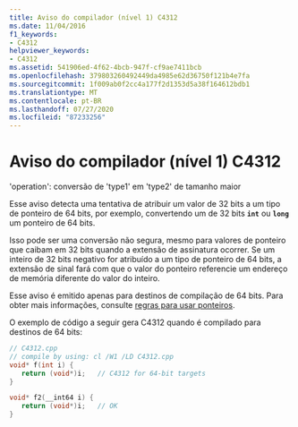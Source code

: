 ```yaml
---
title: Aviso do compilador (nível 1) C4312
ms.date: 11/04/2016
f1_keywords:
- C4312
helpviewer_keywords:
- C4312
ms.assetid: 541906ed-4f62-4bcb-947f-cf9ae7411bcb
ms.openlocfilehash: 379803260492449da4985e62d36750f121b4e7fa
ms.sourcegitcommit: 1f009ab0f2cc4a177f2d1353d5a38f164612bdb1
ms.translationtype: MT
ms.contentlocale: pt-BR
ms.lasthandoff: 07/27/2020
ms.locfileid: "87233256"
---
```

# <a name="compiler-warning-level-1-c4312"></a>Aviso do compilador (nível 1) C4312

'operation': conversão de 'type1' em 'type2' de tamanho maior

Esse aviso detecta uma tentativa de atribuir um valor de 32 bits a um tipo de ponteiro de 64 bits, por exemplo, convertendo um de 32 bits **`int`** ou **`long`** um ponteiro de 64 bits.

Isso pode ser uma conversão não segura, mesmo para valores de ponteiro que caibam em 32 bits quando a extensão de assinatura ocorrer. Se um inteiro de 32 bits negativo for atribuído a um tipo de ponteiro de 64 bits, a extensão de sinal fará com que o valor do ponteiro referencie um endereço de memória diferente do valor do inteiro.

Esse aviso é emitido apenas para destinos de compilação de 64 bits. Para obter mais informações, consulte [regras para usar ponteiros](/windows/win32/WinProg64/rules-for-using-pointers).

O exemplo de código a seguir gera C4312 quando é compilado para destinos de 64 bits:

```cpp
// C4312.cpp
// compile by using: cl /W1 /LD C4312.cpp
void* f(int i) {
   return (void*)i;   // C4312 for 64-bit targets
}

void* f2(__int64 i) {
   return (void*)i;   // OK
}
```
